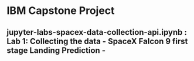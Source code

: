 # IBM Capstone Project

## jupyter-labs-spacex-data-collection-api.ipynb  : Lab 1: Collecting the data - SpaceX Falcon 9 first stage Landing Prediction - 
